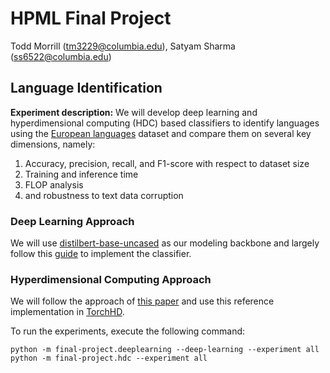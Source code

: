 # HPML Final Project
Todd Morrill (tm3229@columbia.edu), Satyam Sharma (ss6522@columbia.edu)

## Language Identification
**Experiment description:** We will develop deep learning and hyperdimensional computing (HDC) based classifiers to identify languages using the [European languages](https://torchhd.readthedocs.io/en/stable/datasets.html#torchhd.datasets.EuropeanLanguages)
dataset and compare them on several key dimensions, namely:
1. Accuracy, precision, recall, and F1-score with respect to dataset size
1. Training and inference time
1. FLOP analysis
1. and robustness to text data corruption

### Deep Learning Approach
We will use [distilbert-base-uncased](https://huggingface.co/distilbert-base-uncased) as our modeling backbone and largely follow this [guide](https://huggingface.co/docs/transformers/tasks/sequence_classification) to implement the classifier.


### Hyperdimensional Computing Approach
We will follow the approach of [this paper](https://iis-people.ee.ethz.ch/~arahimi/papers/ISLPED16.pdf) and use this reference implementation in [TorchHD](https://github.com/hyperdimensional-computing/torchhd/blob/main/examples/language_recognition.py).

To run the experiments, execute the following command:
```
python -m final-project.deeplearning --deep-learning --experiment all
python -m final-project.hdc --experiment all
```
